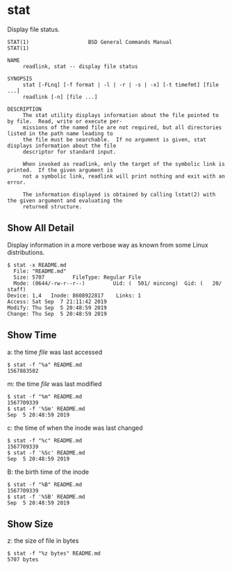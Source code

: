 # stat

Display file status.

```
STAT(1)                   BSD General Commands Manual                  STAT(1)

NAME
     readlink, stat -- display file status

SYNOPSIS
     stat [-FLnq] [-f format | -l | -r | -s | -x] [-t timefmt] [file ...]
     readlink [-n] [file ...]

DESCRIPTION
     The stat utility displays information about the file pointed to by file.  Read, write or execute per-
     missions of the named file are not required, but all directories listed in the path name leading to
     the file must be searchable.  If no argument is given, stat displays information about the file
     descriptor for standard input.

     When invoked as readlink, only the target of the symbolic link is printed.  If the given argument is
     not a symbolic link, readlink will print nothing and exit with an error.

     The information displayed is obtained by calling lstat(2) with the given argument and evaluating the
     returned structure.
```

## Show All Detail

Display information in a more verbose way as known from some Linux distributions.

```
$ stat -x README.md
  File: "README.md"
  Size: 5707         FileType: Regular File
  Mode: (0644/-rw-r--r--)         Uid: (  501/ mincong)  Gid: (   20/   staff)
Device: 1,4   Inode: 8608922817    Links: 1
Access: Sat Sep  7 21:11:42 2019
Modify: Thu Sep  5 20:48:59 2019
Change: Thu Sep  5 20:48:59 2019
```

## Show Time

a: the time _file_ was last accessed

```
$ stat -f "%a" README.md
1567883502
```

m: the time _file_ was last modified

```
$ stat -f "%m" README.md
1567709339
$ stat -f '%Sm' README.md
Sep  5 20:48:59 2019
```

c: the time of when the inode was last changed

```
$ stat -f "%c" README.md
1567709339
$ stat -f '%Sc' README.md
Sep  5 20:48:59 2019
```

B: the birth time of the inode

```
$ stat -f "%B" README.md
1567709339
$ stat -f '%SB' README.md
Sep  5 20:48:59 2019
```

## Show Size

z: the size of file in bytes

```
$ stat -f "%z bytes" README.md
5707 bytes
```
